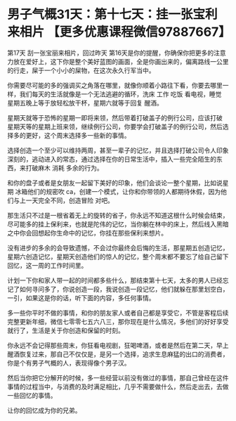 # 男子气概31天：第十七天：挂一张宝利来相片 【更多优惠课程微信97887667】    

第17天 刮一张宝丽来相片，回过昨天 第16天是你的提醒，你确保你把更多的注意力放在爱好上，这下你是整个美好蓝图的画面，全是你画出来的，偏离路线一公里的行走，屎于一个小小的屎物，在这次永久行军当中。

你需要尽可能的多的强调买之角落在哪里，就像你顺着小路往下看，你要去哪里一样，我们每天的生活就像是一个无法逃避的循环，洗床 工作 吃饭 看电视，睡觉 星期五晚上等于放轻松放干杯，星期六就等于回复 醒酒。

星期天就等于恐怖的星期一即将来领，然后带着打破盖子的例行公司，应该打破 星期天等的星期上班来领，继续例行公司，你要学会打破盖子的例行公司，然后选择多的更好，这个周末选择多一些新的事情。

选择创造一个至少可以维持两周，甚至一辈子的记忆，并且选择打破公司令人印象深刻的，逃动进入的常态，通过选择在你的日常生活中，插入一些完全陌生的东西，来打破麻木 消耗 多余的行为。

和你的盘子或者是女朋友一起留下美好的印象，他们会谈论一整个星期，比如说星期 冰箱他们的规密吹 ca，创建一个模式，让你和你带领的人都期待休假，因为他们与上一天完全不同，创造冒险 对吧。

那生活只不过是一根省着无上的旋转的省子，你永远不知道这根什么时候会结束，尽可能多的挂上保利来，也就是陀伟的记忆，当你躺在林中的床上，然后线入黑暗之中你会回想起你生命中的记忆，你挂在那些保利来想片。

没有进步的多余的会导致遗憾，不会过你最终会后悔的生活，那星期五创造记忆，星期六创造记忆，星期天创造他们的惊人的记忆，整个周末都不要忘了给自己留下回忆，这一周的工作时间里。

计划一下你和家人带一起的时间都多些什么，那结束第十七天，太多的男人已经忘记了如何寻问多了，你说创造一段，我说创造一段记忆，他们就躲在那里划空白，一引，如果这是你的话，听下面的内容，多任何事情。

多一些你平时不做的事情，和你的朋友家人或者自己都是享受它，不管是客程后续完整更新年细，微信七零零七五六八三，那你现在是什么情况，多他们的好好享受就行了，生活是关于你创造和保留的时刻。

你永远不会记得那些周末，你狂看电视剧，狂喝啤酒，或者是然后在第二天，早上醒酒恢复过来，那自己不仅仅是，是另一个选择，追求生息麻猛的出口的消费者，你是个有男子气概的人，表现得像个男子汉。

然后当你把它分解开的时候，多一些经营以前没有做过的事情，那自己曾经在这件事情的过程当中，与消费的及时满足相比，几乎不需要做什么，然后走出去，去做一些回忆的事情。

让你的回忆成为你的兄弟。